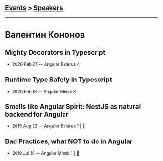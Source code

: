 ## [Events](../README.md) > [Speakers](../speakers.md)
---

# Валентин Кононов

## Mighty Decorators in Typescript
- 2020 Feb 27 -- Angular Belarus 4    
## Runtime Type Safety in Typescript
- 2020 Feb 18 -- Angular Minsk 8    
## Smells like Angular Spirit: NestJS as natural backend for Angular
- 2019 Aug 22 -- [Angular Belarus 1](https://www.youtube.com/watch?v=DNSwqq3jitc)  | [:notebook:](https://slides.com/valentinkononov/smells-like-angular-spirit)  
## Bad Practices, what NOT to do in Angular
- 2019 Jul 16 -- Angular Minsk 1  | [:notebook:](https://slides.com/valentinkononov/angular-bad-practices)  
